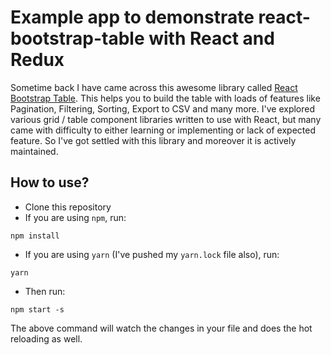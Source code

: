 # Example app to demonstrate react-bootstrap-table with React and Redux

Sometime back I have came across this awesome library called [React Bootstrap Table](https://github.com/AllenFang/react-bootstrap-table). This helps you to build the table with loads of features like Pagination, Filtering, Sorting, Export to CSV and many more. I've explored various grid / table component libraries written to use with React, but many came with difficulty to either learning or implementing or lack of expected feature. So I've got settled with this library and moreover it is actively maintained.

## How to use?
* Clone this repository
* If you are using `npm`, run:
```
npm install
```
* If you are using `yarn` (I've pushed my `yarn.lock` file also), run:
```
yarn
```
* Then run:
```
npm start -s
```
The above command will watch the changes in your file and does the hot reloading as well.